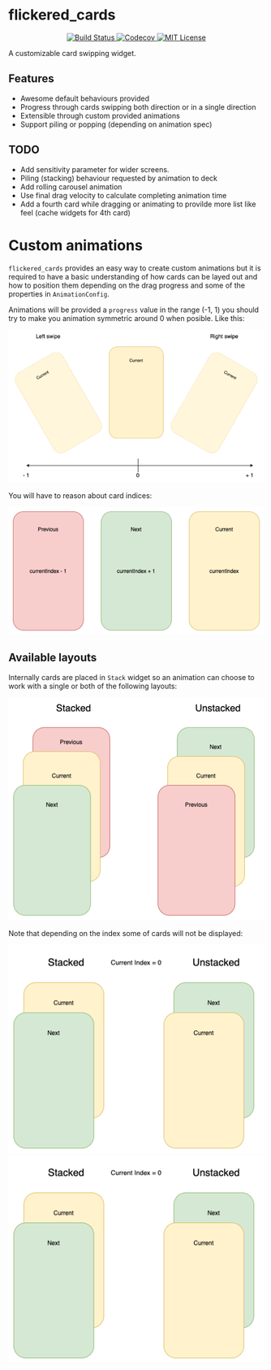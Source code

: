 # flickered_cards

<p align="center">
<a href="https://github.com/DanielCardonaRojas/flickered_cards/actions/workflows/test.yaml">
<img alt="Build Status" src="https://github.com/DanielCardonaRojas/flickered_cards/actions/workflows/test.yaml/badge.svg">
</a>
 <!--<a href="https://pub.dartlang.org/packages/verify">-->
    <!--<img alt="Pub Package" src="https://img.shields.io/pub/v/verify.svg">-->
  <!--</a>-->

  <a href="https://codecov.io/gh/DanielCardonaRojas/flickered_cards">
    <img alt="Codecov" src="https://codecov.io/gh/DanielCardonaRojas/flickered_cards/branch/main/graph/badge.svg?token=NBJEUBQLZR">
  </a>

<a href="https://opensource.org/licenses/MIT">
<img alt="MIT License" src="https://img.shields.io/badge/License-MIT-blue.svg">
</a>

</p>

A customizable card swipping widget.

## Features

- Awesome default behaviours provided
- Progress through cards swipping both direction or in a single direction
- Extensible through custom provided animations
- Support piling or popping (depending on animation spec)

## TODO

- Add sensitivity parameter for wider screens.
- Piling (stacking) behaviour requested by animation to deck
- Add rolling carousel animation
- Use final drag velocity to calculate completing animation time
- Add a fourth card while dragging or animating to provilde more list like feel (cache widgets for 4th card)

# Custom animations

`flickered_cards` provides an easy way to create custom animations but it is required to have a basic understanding
of how cards can be layed out and how to position them depending on the drag progress and some of the properties in `AnimationConfig`.


Animations will be provided a `progress` value in the range (-1, 1) you should try to make you animation symmetric around 0
when posible. Like this:

![](current_card_animation.png)

You will have to reason about card indices:

![](card_indices.png)


## Available layouts

Internally cards are placed in `Stack` widget so an animation can choose to work with a single or both of the following 
layouts:

![](card_layouts.png)

Note that depending on the index some of cards will not be displayed:

![](cards_initial_layout.png)
![](cards_initial_layout.png)

